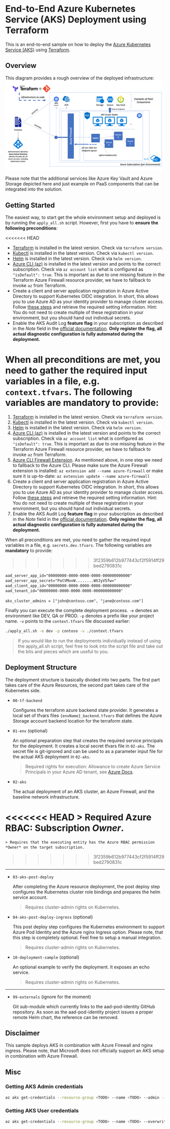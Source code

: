 # End-to-End Azure Kubernetes Service (AKS) Deployment using Terraform

This is an end-to-end sample on how to deploy the [Azure Kubernetes Service (AKS)](https://azure.microsoft.com/en-us/services/kubernetes-service/) using [Terraform](https://www.terraform.io/).

## Overview

This diagram provides a rough overview of the deployed infrastructure:
![Deployment Overview](./docs/Diagram.png)

Please note that the additional services like Azure Key Vault and Azure Storage depicted here and just example on PaaS components that can be integrated into the solution.

## Getting Started

The easiest way, to start get the whole environment setup and deployed is by running the `apply_all.sh` script. However, first you have to **ensure the following preconditions**:

<<<<<<< HEAD
- [Terraform](https://www.terraform.io/) is installed in the latest version. Check via `terraform version`.
- [Kubectl](https://kubernetes.io/docs/tasks/tools/install-kubectl/#install-kubectl) is installed in the latest version. Check via `kubectl version`.
- [Helm](https://github.com/helm/helm) is installed in the latest version. Check via `helm version`.
- [Azure CLI (az)](https://docs.microsoft.com/en-us/cli/azure/install-azure-cli?view=azure-cli-latest) is installed in the latest version and points to the correct subscription. Check via `az account list` what is configured as `"isDefault": true`. This is important as due to one missing feature in the Terraform Azure Firewall resource provider, we have to fallback to invoke `az` from Terraform.
- Create a client and server application registration in Azure Active Directory to support Kubernetes OIDC integration. In short, this allows you to use Azure AD as your identity provider to manage cluster access. Follow [these steps](https://docs.microsoft.com/en-us/azure/aks/aad-integration) and retrieve the required setting information. Hint: You do not need to create multiple of these registration in your environment, but you should hand out individual secrets.
- Enable the AKS Audit Log **feature flag** in your subscription as described in the *Note* field in the [official documentation](https://docs.microsoft.com/en-us/azure/aks/view-master-logs). **Only register the flag, all actual diagnostic configuration is fully automated during the deployment.**

When all preconditions are met, you need to gather the required input variables in a file, e.g. `context.tfvars`. The following variables are **mandatory** to provide:
=======
1. [Terraform](https://www.terraform.io/) is installed in the latest version. Check via `terraform version`.
1. [Kubectl](https://kubernetes.io/docs/tasks/tools/install-kubectl/#install-kubectl) is installed in the latest version. Check via `kubectl version`.
1. [Helm](https://github.com/helm/helm) is installed in the latest version. Check via `helm version`.
1. [Azure CLI (az)](https://docs.microsoft.com/en-us/cli/azure/install-azure-cli?view=azure-cli-latest) is installed in the latest version and points to the correct subscription. Check via `az account list` what is configured as `"isDefault": true`. This is important as due to one missing feature in the Terraform Azure Firewall resource provider, we have to fallback to invoke `az` from Terraform.
1. [Azure CLI Firewall Extension](https://docs.microsoft.com/en-us/cli/azure/extension?view=azure-cli-latest#az-extension-add). As mentioned above, in one step we need to fallback to the Azure CLI. Please make sure the Azure Firewall extension is installed: `az extension add --name azure-firewall` or make sure it is up-to-date: `az extension update --name azure-firewall`
1. Create a client and server application registration in Azure Active Directory to support Kubernetes OIDC integration. In short, this allows you to use Azure AD as your identity provider to manage cluster access. Follow [these steps](https://docs.microsoft.com/en-us/azure/aks/aad-integration) and retrieve the required setting information. Hint: You do not need to create multiple of these registration in your environment, but you should hand out individual secrets.
1. Enable the AKS Audit Log **feature flag** in your subscription as described in the *Note* field in the [official documentation](https://docs.microsoft.com/en-us/azure/aks/view-master-logs). **Only register the flag, all actual diagnostic configuration is fully automated during the deployment.**

When all preconditions are met, you need to gather the required input variables in a file, e.g. `secrets.dev.tfvars`. The following variables are **mandatory** to provide:
>>>>>>> 3f2359b612b977443cf2f5914ff29bed2790831c

```hcl
aad_server_app_id="00000000-0000-0000-0000-000000000000"
aad_server_app_secret="PatVMovW........WXJyV5fw="
aad_client_app_id="00000000-0000-0000-0000-000000000000"
aad_tenant_id="00000000-0000-0000-0000-000000000000"

aks_cluster_admins = ["john@contoso.com", "jane@contoso.com"]
```

Finally you can execute the complete deployment process. `-e` denotes an environment like DEV, QA or PROD. `-p` denotes a prefix like your project name. `-v` points to the `context.tfvars` file discussed earlier:

```sh
./apply_all.sh -e dev -p contoso -v ./context.tfvars
```

> If you would like to run the deployments individually instead of using the apply_all.sh script, feel free to look into the script file and take out the bits and pieces which are useful to you.

## Deployment Structure

The deployment structure is basically divided into two parts. The first part takes care of the Azure Resources, the second part takes care of the Kubernetes side.

- `00-tf-backend`

   Configures the terraform azure backend state provider. It generates a local set of tfvars files `{envName}_backend.tfvars` that defines the Azure Storage account backend location for the terraform state.

- `01-env` (optional)

    An optional preparation step that creates the required service principals for the deployment. It creates a local secret tfvars file in `02-aks`. The secret file is git-ignored and can be used to as a parameter input file for the actual AKS deployment in `02-aks`.

    > Required rights for execution: Allowance to create Azure Service Principals in your Azure AD tenant, see [Azure Docs](https://docs.microsoft.com/en-us/azure/active-directory/develop/howto-create-service-principal-portal#required-permissions).

- `02-aks`

    The actual deployment of an AKS cluster, an Azure Firewall, and the baseline network infrastructure.

<<<<<<< HEAD
    > Required Azure RBAC: Subscription *Owner*.
=======
    > Requires that the executing entity has the Azure RBAC permission *Owner* on the target subscription.
>>>>>>> 3f2359b612b977443cf2f5914ff29bed2790831c

-----------

- `03-aks-post-deploy`

    After completing the Azure resource deployment, the post deploy step configures the Kubernetes cluster role bindings and prepares the helm service account.

    > Requires cluster-admin rights on Kubernetes.

- `04-aks-post-deploy-ingress` (optional)

    This post deploy step configures the Kubernetes environment to support Azure Pod Identity and the Azure nginx Ingress option. Please note, that this step is completely optional. Feel free to setup a manual integration.

    > Requires cluster-admin rights on Kubernetes.

- `10-deployment-sample` (optional)

    An optional example to verify the deployment. It exposes an echo service.

    > Requires cluster-admin rights on Kubernetes.

-----------

- `99-externals` (ignore for the moment)

    Git sub-module which currently links to the aad-pod-identity GitHub repository. As soon as the aad-pod-identity project issues a proper remote Helm chart, the reference can be removed.

## Disclaimer

This sample deploys AKS in combination with Azure Firewall and nginx ingress. Please note, that Microsoft does not officially support an AKS setup in combination with Azure Firewall.

## Misc

### Getting AKS Admin credentials

```sh
az aks get-credentials --resource-group <TODO> --name <TODO> --admin --overwrite-existing
```

### Getting AKS User credentials

```sh
az aks get-credentials --resource-group <TODO> --name <TODO> --overwrite-existing
```
